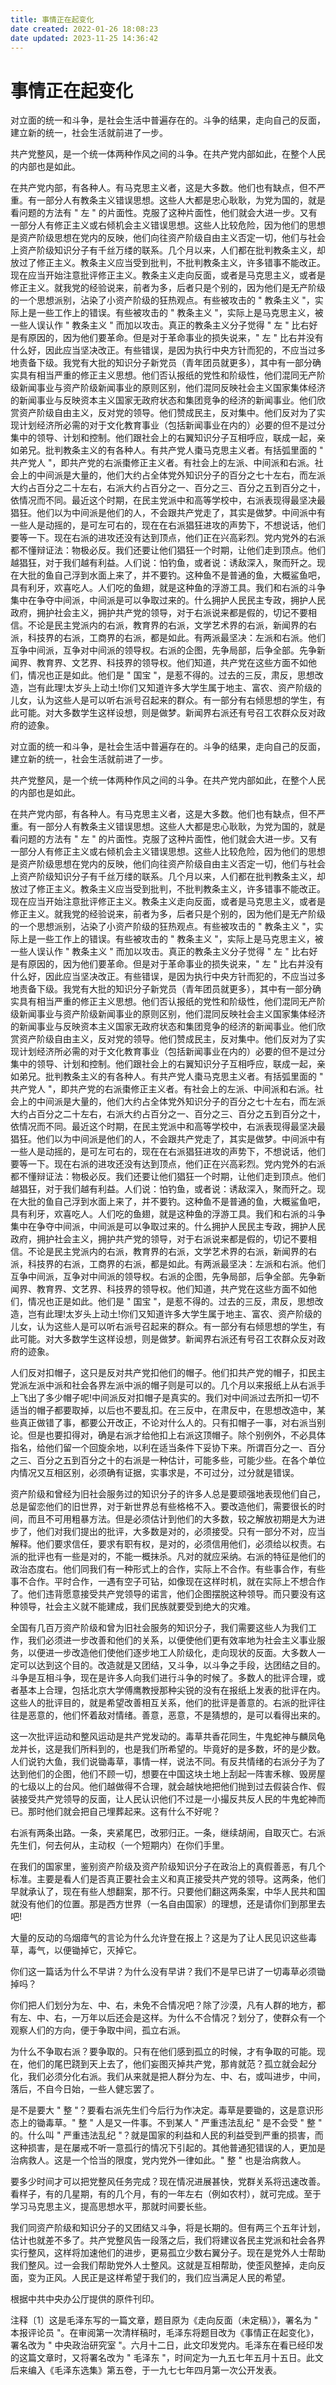 ```yaml
---
title: 事情正在起变化
date created: 2022-01-26 18:08:23
date updated: 2023-11-25 14:36:42
---
```


# 事情正在起变化

对立面的统一和斗争，是社会生活中普遍存在的。斗争的结果，走向自己的反面，建立新的统一，社会生活就前进了一步。

共产党整风，是一个统一体两种作风之间的斗争。在共产党内部如此，在整个人民的内部也是如此。

在共产党内部，有各种人。有马克思主义者，这是大多数。他们也有缺点，但不严重。有一部分人有教条主义错误思想。这些人大都是忠心耿耿，为党为国的，就是看问题的方法有 " 左 " 的片面性。克服了这种片面性，他们就会大进一步。又有一部分人有修正主义或右倾机会主义错误思想。这些人比较危险，因为他们的思想是资产阶级思想在党内的反映，他们向往资产阶级自由主义否定一切，他们与社会上资产阶级知识分子有千丝万缕的联系。几个月以来，人们都在批判教条主义，却放过了修正主义。教条主义应当受到批判，不批判教条主义，许多错事不能改正。现在应当开始注意批评修正主义。教条主义走向反面，或者是马克思主义，或者是修正主义。就我党的经验说来，前者为多，后者只是个别的，因为他们是无产阶级的一个思想派别，沾染了小资产阶级的狂热观点。有些被攻击的 " 教条主义 "，实际上是一些工作上的错误。有些被攻击的 " 教条主义 "，实际上是马克思主义，被一些人误认作 " 教条主义 " 而加以攻击。真正的教条主义分子觉得 " 左 " 比右好是有原因的，因为他们要革命。但是对于革命事业的损失说来，" 左 " 比右并没有什么好，因此应当坚决改正。有些错误，是因为执行中央方针而犯的，不应当过多地责备下级。我党有大批的知识分子新党员（青年团员就更多），其中有一部分确实具有相当严重的修正主义思想。他们否认报纸的党性和阶级性，他们混同无产阶级新闻事业与资产阶级新闻事业的原则区别，他们混同反映社会主义国家集体经济的新闻事业与反映资本主义国家无政府状态和集团竞争的经济的新闻事业。他们欣赏资产阶级自由主义，反对党的领导。他们赞成民主，反对集中。他们反对为了实现计划经济所必需的对于文化教育事业（包括新闻事业在内的）必要的但不是过分集中的领导、计划和控制。他们跟社会上的右翼知识分子互相呼应，联成一起，亲如弟兄。批判教条主义的有各种人。有共产党人棗马克思主义者。有括弧里面的 " 共产党人 "，即共产党的右派棗修正主义者。有社会上的左派、中间派和右派。社会上的中间派是大量的，他们大约占全体党外知识分子的百分之七十左右，而左派大约占百分之二十左右，右派大约占百分之一、百分之三、百分之五到百分之十，依情况而不同。最近这个时期，在民主党派中和高等学校中，右派表现得最坚决最猖狂。他们以为中间派是他们的人，不会跟共产党走了，其实是做梦。中间派中有一些人是动摇的，是可左可右的，现在在右派猖狂进攻的声势下，不想说话，他们要等一下。现在右派的进攻还没有达到顶点，他们正在兴高彩烈。党内党外的右派都不懂辩证法：物极必反。我们还要让他们猖狂一个时期，让他们走到顶点。他们越猖狂，对于我们越有利益。人们说：怕钓鱼，或者说：诱敌深入，聚而歼之。现在大批的鱼自己浮到水面上来了，并不要钓。这种鱼不是普通的鱼，大概鲨鱼吧，具有利牙，欢喜吃人。人们吃的鱼翅，就是这种鱼的浮游工具。我们和右派的斗争集中在争夺中间派，中间派是可以争取过来的。什么拥护人民民主专政，拥护人民政府，拥护社会主义，拥护共产党的领导，对于右派说来都是假的，切记不要相信。不论是民主党派内的右派，教育界的右派，文学艺术界的右派，新闻界的右派，科技界的右派，工商界的右派，都是如此。有两派最坚决：左派和右派。他们互争中间派，互争对中间派的领导权。右派的企图，先争局部，后争全部。先争新闻界、教育界、文艺界、科技界的领导权。他们知道，共产党在这些方面不如他们，情况也正是如此。他们是 " 国宝 "，是惹不得的。过去的三反，肃反，思想改造，岂有此理!太岁头上动土!你们又知道许多大学生属于地主、富农、资产阶级的儿女，认为这些人是可以听右派号召起来的群众。有一部分有右倾思想的学生，有此可能。对大多数学生这样设想，则是做梦。新闻界右派还有号召工农群众反对政府的迹象。

对立面的统一和斗争，是社会生活中普遍存在的。斗争的结果，走向自己的反面，建立新的统一，社会生活就前进了一步。

共产党整风，是一个统一体两种作风之间的斗争。在共产党内部如此，在整个人民的内部也是如此。

在共产党内部，有各种人。有马克思主义者，这是大多数。他们也有缺点，但不严重。有一部分人有教条主义错误思想。这些人大都是忠心耿耿，为党为国的，就是看问题的方法有 " 左 " 的片面性。克服了这种片面性，他们就会大进一步。又有一部分人有修正主义或右倾机会主义错误思想。这些人比较危险，因为他们的思想是资产阶级思想在党内的反映，他们向往资产阶级自由主义否定一切，他们与社会上资产阶级知识分子有千丝万缕的联系。几个月以来，人们都在批判教条主义，却放过了修正主义。教条主义应当受到批判，不批判教条主义，许多错事不能改正。现在应当开始注意批评修正主义。教条主义走向反面，或者是马克思主义，或者是修正主义。就我党的经验说来，前者为多，后者只是个别的，因为他们是无产阶级的一个思想派别，沾染了小资产阶级的狂热观点。有些被攻击的 " 教条主义 "，实际上是一些工作上的错误。有些被攻击的 " 教条主义 "，实际上是马克思主义，被一些人误认作 " 教条主义 " 而加以攻击。真正的教条主义分子觉得 " 左 " 比右好是有原因的，因为他们要革命。但是对于革命事业的损失说来，" 左 " 比右并没有什么好，因此应当坚决改正。有些错误，是因为执行中央方针而犯的，不应当过多地责备下级。我党有大批的知识分子新党员（青年团员就更多），其中有一部分确实具有相当严重的修正主义思想。他们否认报纸的党性和阶级性，他们混同无产阶级新闻事业与资产阶级新闻事业的原则区别，他们混同反映社会主义国家集体经济的新闻事业与反映资本主义国家无政府状态和集团竞争的经济的新闻事业。他们欣赏资产阶级自由主义，反对党的领导。他们赞成民主，反对集中。他们反对为了实现计划经济所必需的对于文化教育事业（包括新闻事业在内的）必要的但不是过分集中的领导、计划和控制。他们跟社会上的右翼知识分子互相呼应，联成一起，亲如弟兄。批判教条主义的有各种人。有共产党人棗马克思主义者。有括弧里面的 " 共产党人 "，即共产党的右派棗修正主义者。有社会上的左派、中间派和右派。社会上的中间派是大量的，他们大约占全体党外知识分子的百分之七十左右，而左派大约占百分之二十左右，右派大约占百分之一、百分之三、百分之五到百分之十，依情况而不同。最近这个时期，在民主党派中和高等学校中，右派表现得最坚决最猖狂。他们以为中间派是他们的人，不会跟共产党走了，其实是做梦。中间派中有一些人是动摇的，是可左可右的，现在在右派猖狂进攻的声势下，不想说话，他们要等一下。现在右派的进攻还没有达到顶点，他们正在兴高彩烈。党内党外的右派都不懂辩证法：物极必反。我们还要让他们猖狂一个时期，让他们走到顶点。他们越猖狂，对于我们越有利益。人们说：怕钓鱼，或者说：诱敌深入，聚而歼之。现在大批的鱼自己浮到水面上来了，并不要钓。这种鱼不是普通的鱼，大概鲨鱼吧，具有利牙，欢喜吃人。人们吃的鱼翅，就是这种鱼的浮游工具。我们和右派的斗争集中在争夺中间派，中间派是可以争取过来的。什么拥护人民民主专政，拥护人民政府，拥护社会主义，拥护共产党的领导，对于右派说来都是假的，切记不要相信。不论是民主党派内的右派，教育界的右派，文学艺术界的右派，新闻界的右派，科技界的右派，工商界的右派，都是如此。有两派最坚决：左派和右派。他们互争中间派，互争对中间派的领导权。右派的企图，先争局部，后争全部。先争新闻界、教育界、文艺界、科技界的领导权。他们知道，共产党在这些方面不如他们，情况也正是如此。他们是 " 国宝 "，是惹不得的。过去的三反，肃反，思想改造，岂有此理!太岁头上动土!你们又知道许多大学生属于地主、富农、资产阶级的儿女，认为这些人是可以听右派号召起来的群众。有一部分有右倾思想的学生，有此可能。对大多数学生这样设想，则是做梦。新闻界右派还有号召工农群众反对政府的迹象。

人们反对扣帽子，这只是反对共产党扣他们的帽子。他们扣共产党的帽子，扣民主党派左派中派和社会各界左派中派的帽子则是可以的。几个月以来报纸上从右派手上飞出了多少帽子呢!中间派反对扣帽子是真实的。我们对中间派过去所扣一切不适当的帽子都要取掉，以后也不要乱扣。在三反中，在肃反中，在思想改造中，某些真正做错了事，都要公开改正，不论对什么人的。只有扣帽子一事，对右派当别论。但是也要扣得对，确是右派才给他扣上右派这顶帽子。除个别例外，不必具体指名，给他们留一个回旋余地，以利在适当条件下妥协下来。所谓百分之一、百分之三、百分之五到百分之十的右派是一种估计，可能多些，可能少些。在各个单位内情况又互相区别，必须确有证据，实事求是，不可过分，过分就是错误。

资产阶级和曾经为旧社会服务过的知识分子的许多人总是要顽强地表现他们自己，总是留恋他们的旧世界，对于新世界总有些格格不入。要改造他们，需要很长的时间，而且不可用粗暴方法。但是必须估计到他们的大多数，较之解放初期是大为进步了，他们对我们提出的批评，大多数是对的，必须接受。只有一部分不对，应当解释。他们要求信任，要求有职有权，是对的，必须信用他们，必须给以权责。右派的批评也有一些是对的，不能一概抹杀。凡对的就应采纳。右派的特征是他们的政治态度右。他们同我们有一种形式上的合作，实际上不合作。有些事合作，有些事不合作。平时合作，一遇有空子可钻，如像现在这样时机，就在实际上不想合作了。他们违背愿意接受共产党领导的诺言，他们企图摆脱这种领导。而只要没有这种领导，社会主义就不能建成，我们民族就要受到绝大的灾难。

全国有几百万资产阶级和曾为旧社会服务的知识分子，我们需要这些人为我们工作，我们必须进一步改善和他们的关系，以便使他们更有效率地为社会主义事业服务，以便进一步改造他们使他们逐步地工人阶级化，走向现状的反面。大多数人一定可以达到这个目的。改造就是又团结，又斗争，以斗争之手段，达团结之目的。斗争是互相斗争，现在是许多人向我们进行斗争的时候了。多数人的批评合理，或者基本上合理，包括北京大学傅鹰教授那种尖锐的没有在报纸上发表的批评在内。这些人的批评目的，就是希望改善相互关系，他们的批评是善意的。右派的批评往往是恶意的，他们怀着敌对情绪。善意，恶意，不是猜想的，是可以看得出来的。

这一次批评运动和整风运动是共产党发动的。毒草共香花同生，牛鬼蛇神与麟凤龟龙并长，这是我们所料到的，也是我们所希望的。毕竟好的是多数，坏的是少数。人们说钓大鱼，我们说锄毒草，事情一样，说法不同。有反共情绪的右派分子为了达到他们的企图，他们不顾一切，想要在中国这块土地上刮起一阵害禾稼、毁房屋的七级以上的台风。他们越做得不合理，就会越快地把他们抛到过去假装合作、假装接受共产党领导的反面，让人民认识他们不过是一小撮反共反人民的牛鬼蛇神而已。那时他们就会把自己埋葬起来。这有什么不好呢？

右派有两条出路。一条，夹紧尾巴，改邪归正。一条，继续胡闹，自取灭亡。右派先生们，何去何从，主动权（一个短期内）在你们手里。

在我们的国家里，鉴别资产阶级及资产阶级知识分子在政治上的真假善恶，有几个标准。主要是看人们是否真正要社会主义和真正接受共产党的领导。这两条，他们早就承认了，现在有些人想翻案，那不行。只要他们翻这两条案，中华人民共和国就没有他们的位置。那是西方世界（一名自由国家）的理想，还是请你们到那里去吧!

大量的反动的乌烟瘴气的言论为什么允许登在报上？这是为了让人民见识这些毒草，毒气，以便锄掉它，灭掉它。

你们这一篇话为什么不早讲？为什么没有早讲？我们不是早已讲了一切毒草必须锄掉吗？

你们把人们划分为左、中、右，未免不合情况吧？除了沙漠，凡有人群的地方，都有左、中、右，一万年以后还会是这样。为什么不合情况？划分了，使群众有一个观察人们的方向，便于争取中间，孤立右派。

为什么不争取右派？要争取的。只有在他们感到孤立的时候，才有争取的可能。现在，他们的尾巴跷到天上去了，他们妄图灭掉共产党，那肯就范？孤立就会起分化，我们必须分化右派。我们从来就是把人群分为左、中、右，或叫进步，中间，落后，不自今日始，一些人健忘罢了。

是不是要大 " 整 "？要看右派先生们今后行为作决定。毒草是要锄的，这是意识形态上的锄毒草。" 整 " 人是又一件事。不到某人 " 严重违法乱纪 " 是不会受 " 整 " 的。什么叫 " 严重违法乱纪 "？就是国家的利益和人民的利益受到严重的损害，而这种损害，是在屡戒不听一意孤行的情况下引起的。其他普通犯错误的人，更加是治病救人。这是一个恰当的限度，党内党外一律如此。" 整 " 也是治病救人。

要多少时间才可以把党整风任务完成？现在情况进展甚快，党群关系将迅速改善。看样子，有的几星期，有的几个月，有的一年左右（例如农村），就可完成。至于学习马克思主义，提高思想水平，那就时间要长些。

我们同资产阶级和知识分子的又团结又斗争，将是长期的。但有两三个五年计划，估计也就差不多了。共产党整风告一段落之后，我们将建议各民主党派和社会各界实行整风，这样将加速他们的进步，更易孤立少数右翼分子。现在是党外人士帮助我们整风。过一会我们帮助党外人士整风。这就是互相帮助，使歪风整掉，走向反面，变为正风。人民正是这样希望于我们的，我们应当满足人民的希望。

根据中共中央办公厅提供的原件刊印。

注释〔1〕这是毛泽东写的一篇文章，题目原为《走向反面（未定稿）》，署名为 " 本报评论员 "。在审阅第一次清样稿时，毛泽东将题目改为《事情正在起变化》，署名改为 " 中央政治研究室 "。六月十二日，此文印发党内。毛泽东在看已经印发的这篇文章时，又将署名改为 " 毛泽东 "，时间定为一九五七年五月十五日。此文后来编入《毛泽东选集》第五卷，于一九七七年四月第一次公开发表。
